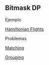 ## Bitmask DP

Ejemplo

[Hamiltonian Flights](https://cses.fi/problemset/task/1690)

Problemas

[Matching](https://atcoder.jp/contests/dp/tasks/dp_o?lang=en)

[Grouping](https://atcoder.jp/contests/dp/tasks/dp_u)